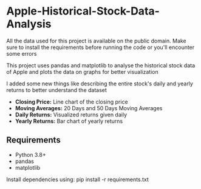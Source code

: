 # Apple-Historical-Stock-Data-Analysis
All the data used for this project is available on the public domain. Make sure to install the requirements before running the code or you'll encounter some errors

This project uses pandas and matplotlib to analyse the historical stock data of Apple and plots the data on graphs for better visualization

I added some new things like describing the entire stock's daily and yearly returns to better understand the dataset

- **Closing Price:** Line chart of the closing price
- **Moving Averages:** 20 Days and 50 Days Moving Averages
- **Daily Returns:** Visualized returns given daily
- **Yearly Returns:** Bar chart of yearly returns

## Requirements

- Python 3.8+
- pandas
- matplotlib

Install dependencies using: pip install -r requirements.txt
